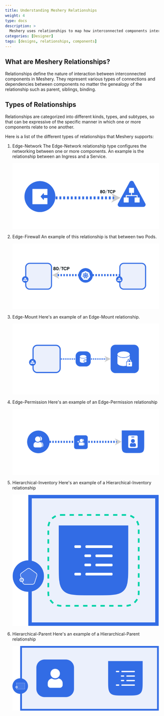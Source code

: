 ```yaml
---
title: Understanding Meshery Relationships
weight: 4
type: docs
description: >
  Meshery uses relationships to map how interconnected components interact.
categories: [Designer]
tags: [designs, relationships, components]
---
```


## What are Meshery Relationships?
Relationships define the nature of interaction between interconnected components in Meshery. They represent various types of connections and dependencies between components no matter the genealogy of the relationship such as parent, siblings, binding.

## Types of Relationships

Relationships are categorized into different kinds, types, and subtypes, so that can be expressive of the specific manner in which one or more components relate to one another.

Here is a list of the different types of relationships that Meshery supports:

1. Edge-Network
      The Edge-Network relationship type configures the networking between one or more components. An example is the         relationship between an Ingress and a Service.
   
      ![example of edge-network relationship](./EdgeNetworkRelationship.svg)
   
1. Edge-Firewall
   An example of this relationship is that between two Pods.
   
   ![example of edge-firewall relationship](./edge_firewall_relationship_pod_to_pod.svg)
   
1. Edge-Mount
   Here's an example of an Edge-Mount relationship.
   
   ![example of edge-mount relationship](./EdgeMountRelationship.svg)
   
1. Edge-Permission
   Here's an example of an Edge-Permission relationship
   
   ![example of edge-permission relationship](./edge_permission_relationship_cluster_role_service_account.svg)
   
1. Hierarchical-Inventory
   Here's an example of a Hierarchical-Inventory relationship
   
   ![example of edge-permission relationship](./Hierachical_Inventory_Relationships.svg)
   
1. Hierarchical-Parent
   Here's an example of a Hierarchical-Parent relationship
   
   ![example of edge-permission relationship](./Hierarchical_Parent_Relationship.svg)
